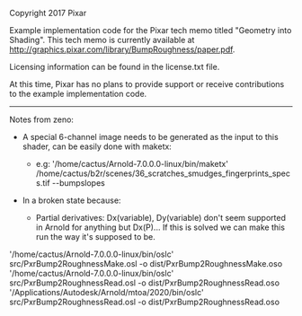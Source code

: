 Copyright 2017 Pixar

Example implementation code for the Pixar tech memo titled "Geometry into Shading".  This tech memo is currently available at http://graphics.pixar.com/library/BumpRoughness/paper.pdf.

Licensing information can be found in the license.txt file.

At this time, Pixar has no plans to provide support or receive contributions to the example implementation code.

--------------------------------------------------

Notes from zeno:

- A special 6-channel image needs to be generated as the input to this shader, can be easily done with maketx:
    - e.g: '/home/cactus/Arnold-7.0.0.0-linux/bin/maketx' /home/cactus/b2r/scenes/36_scratches_smudges_fingerprints_specs.tif --bumpslopes

- In a broken state because:
    - Partial derivatives: Dx(variable), Dy(variable) don't seem supported in Arnold for anything but Dx(P)... If this is solved we can make this run the way it's supposed to be.


'/home/cactus/Arnold-7.0.0.0-linux/bin/oslc' src/PxrBump2RoughnessMake.osl -o dist/PxrBump2RoughnessMake.oso
'/home/cactus/Arnold-7.0.0.0-linux/bin/oslc' src/PxrBump2RoughnessRead.osl -o dist/PxrBump2RoughnessRead.oso
'/Applications/Autodesk/Arnold/mtoa/2020/bin/oslc' src/PxrBump2RoughnessRead.osl -o dist/PxrBump2RoughnessRead.oso 


